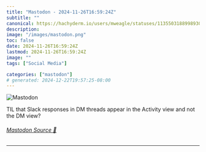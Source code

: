 ```yaml
---
title: "Mastodon - 2024-11-26T16:59:24Z"
subtitle: ""
canonical: https://hachyderm.io/users/mweagle/statuses/113550318899893019
description:
image: "/images/mastodon.png"
toc: false
date: 2024-11-26T16:59:24Z
lastmod: 2024-11-26T16:59:24Z
image: ""
tags: ["Social Media"]

categories: ["mastodon"]
# generated: 2024-12-22T19:57:25-08:00
---
```

![Mastodon](/images/mastodon.png)

<p>TIL that Slack responses in DM threads appear in the Activity view and not the DM view?</p>


###### [Mastodon Source 🐘](https://hachyderm.io/@mweagle/113550318899893019)

___
